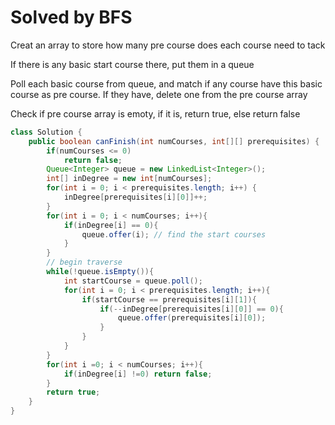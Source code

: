<h1>Solved by BFS</h1>
<p>Creat an array to store how many pre course does each course need to tack</p>
<p>If there is any basic start course there, put them in a queue</p>
<p>Poll each basic course from queue, and match if any course have this basic course as pre course. If they have, delete one from the pre course array</p>
<p>Check if pre course array is emoty, if it is, return true, else return false</p>

```java
class Solution {
    public boolean canFinish(int numCourses, int[][] prerequisites) {
        if(numCourses <= 0)
            return false;
        Queue<Integer> queue = new LinkedList<Integer>();
        int[] inDegree = new int[numCourses];
        for(int i = 0; i < prerequisites.length; i++) {
            inDegree[prerequisites[i][0]]++;
        } 
        for(int i = 0; i < numCourses; i++){
            if(inDegree[i] == 0){
                queue.offer(i); // find the start courses
            }
        }
        // begin traverse
        while(!queue.isEmpty()){
            int startCourse = queue.poll();
            for(int i = 0; i < prerequisites.length; i++){
                if(startCourse == prerequisites[i][1]){
                    if(--inDegree[prerequisites[i][0]] == 0){
                        queue.offer(prerequisites[i][0]);
                    }
                }
            }
        }
        for(int i =0; i < numCourses; i++){
            if(inDegree[i] !=0) return false;
        }
        return true;
    }
}
```

